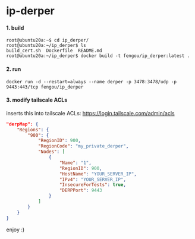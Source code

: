 # ip-derper

#### 1. build

```
root@ubuntu20a:~$ cd ip_derper/
root@ubuntu20a:~/ip_derper$ ls
build_cert.sh  Dockerfile  README.md
root@ubuntu20a:~/ip_derper$ docker build -t fengou/ip_derper:latest .

```

#### 2. run

```
docker run -d --restart=always --name derper -p 3478:3478/udp -p 9443:443/tcp fengou/ip_derper
```

#### 3. modify tailscale ACLs

inserts this into tailscale ACLs: https://login.tailscale.com/admin/acls
```json
"derpMap": {
    "Regions": {
        "900": {
            "RegionID": 900,
            "RegionCode": "my_private_derper",
            "Nodes": [
                {
                    "Name": "1",
                    "RegionID": 900,
                    "HostName": "YOUR_SERVER_IP",
                    "IPv4": "YOUR_SERVER_IP",
                    "InsecureForTests": true,
                    "DERPPort": 9443
                }
            ]
        }
    }
}
```

enjoy :)

